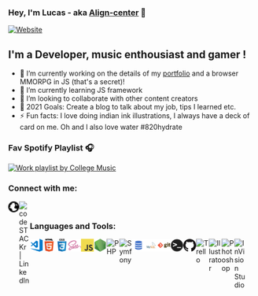 ### Hey, I'm Lucas - aka [Align-center][website] 👋

[![Website](https://img.shields.io/badge/lucas_frech-ON-success?style=for-the-badge)](https://lucas-web-portfolio.herokuapp.com/)

## I'm a Developer, music enthousiast and gamer !

- 🔭 I’m currently working on the details of my [portfolio][website] and a browser MMORPG in JS (that's a secret)!
- 🌱 I’m currently learning JS framework
- 👯 I’m looking to collaborate with other content creators
- 🥅 2021 Goals: Create a blog to talk about my job, tips I learned etc.
- ⚡ Fun facts: I love doing indian ink illustrations, I always have a deck of card on me. Oh and I also love water #820hydrate

### Fav Spotify Playlist 🎧
[<img src="https://media.giphy.com/media/J5B1Y8QZnzXXbLQIBu/giphy.gif" alt="Work playlist by College Music" width="150"/>](https://open.spotify.com/playlist/0BqNP3wnkyNij0NVJizIeb?si=C10OF4VHRqOn6UUqM7eJ3A)


### Connect with me:

[<img align="left" alt="codeSTACKr.com" width="22px" src="https://raw.githubusercontent.com/iconic/open-iconic/master/svg/globe.svg" />][website]
[<img align="left" alt="codeSTACKr | LinkedIn" width="22px" src="https://cdn.jsdelivr.net/npm/simple-icons@v3/icons/linkedin.svg" />][linkedin]

<br />

### Languages and Tools:

<img align="left" alt="Visual Studio Code" width="26px" src="https://raw.githubusercontent.com/github/explore/80688e429a7d4ef2fca1e82350fe8e3517d3494d/topics/visual-studio-code/visual-studio-code.png" />
<img align="left" alt="HTML5" width="26px" src="https://raw.githubusercontent.com/github/explore/80688e429a7d4ef2fca1e82350fe8e3517d3494d/topics/html/html.png" />
<img align="left" alt="CSS3" width="26px" src="https://raw.githubusercontent.com/github/explore/80688e429a7d4ef2fca1e82350fe8e3517d3494d/topics/css/css.png" />
<img align="left" alt="Sass" width="26px" src="https://raw.githubusercontent.com/github/explore/80688e429a7d4ef2fca1e82350fe8e3517d3494d/topics/sass/sass.png" />
<img align="left" alt="JavaScript" width="26px" src="https://raw.githubusercontent.com/github/explore/80688e429a7d4ef2fca1e82350fe8e3517d3494d/topics/javascript/javascript.png" />
<img align="left" alt="Node.js" width="26px" src="https://raw.githubusercontent.com/github/explore/80688e429a7d4ef2fca1e82350fe8e3517d3494d/topics/nodejs/nodejs.png" />
<img align="left" alt="PHP" width="26px" src ="https://user-images.githubusercontent.com/59620383/90488698-91e1c080-e13c-11ea-83d1-e86cf3053e17.png" />
<img align="left" alt="Symfony" width="26px" src ="https://user-images.githubusercontent.com/59620383/90489217-454ab500-e13d-11ea-8ee9-7b2b0e288f69.png" />
<img align="left" alt="SQL" width="26px" src="https://raw.githubusercontent.com/github/explore/80688e429a7d4ef2fca1e82350fe8e3517d3494d/topics/sql/sql.png" />
<img align="left" alt="MySQL" width="26px" src="https://raw.githubusercontent.com/github/explore/80688e429a7d4ef2fca1e82350fe8e3517d3494d/topics/mysql/mysql.png" />
<img align="left" alt="Git" width="26px" src="https://raw.githubusercontent.com/github/explore/80688e429a7d4ef2fca1e82350fe8e3517d3494d/topics/git/git.png" />
<img align="left" alt="Terminal" width="26px" src="https://raw.githubusercontent.com/github/explore/80688e429a7d4ef2fca1e82350fe8e3517d3494d/topics/terminal/terminal.png" />
<img align="left" alt="GitHub" width="26px" src="https://raw.githubusercontent.com/github/explore/78df643247d429f6cc873026c0622819ad797942/topics/github/github.png" />
<img align="left" alt="Trello" width="26px" src="https://user-images.githubusercontent.com/59620383/90489390-82af4280-e13d-11ea-9361-8258d87a84b7.png" />
<img align="left" alt="Illustrator" width="26px" src="https://user-images.githubusercontent.com/59620383/90489577-bb4f1c00-e13d-11ea-8d4b-6d04090296a3.png" />
<img align="left" alt="Photoshop" width="26px" src="https://user-images.githubusercontent.com/59620383/90489579-bb4f1c00-e13d-11ea-9964-ef2dd0270d0c.png" />
<img align="left" alt="InVision Studio" width="26px" src="https://user-images.githubusercontent.com/59620383/90489575-bab68580-e13d-11ea-95e1-75b762473610.png" />

[website]: https://lucas-web-portfolio.herokuapp.com
[twitter]: https://twitter.com/Align_centR
[linkedin]: https://www.linkedin.com/in/lucas-frech-b111b8116/
